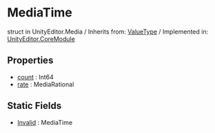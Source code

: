 # MediaTime
struct in UnityEditor.Media
 / Inherits from: <a href="https://docs.unity3d.com/6000.1/Documentation/ScriptReference/ValueType.html">ValueType</a> / Implemented in: <a href="https://docs.unity3d.com/6000.1/Documentation/ScriptReference/UnityEditor.CoreModule.html">UnityEditor.CoreModule</a>

## Properties
- <a href="https://docs.unity3d.com/6000.1/Documentation/ScriptReference/MediaTime-count.html">count</a> : Int64
- <a href="https://docs.unity3d.com/6000.1/Documentation/ScriptReference/MediaTime-rate.html">rate</a> : MediaRational

## Static Fields
- <a href="https://docs.unity3d.com/6000.1/Documentation/ScriptReference/MediaTime-Invalid.html">Invalid</a> : MediaTime
